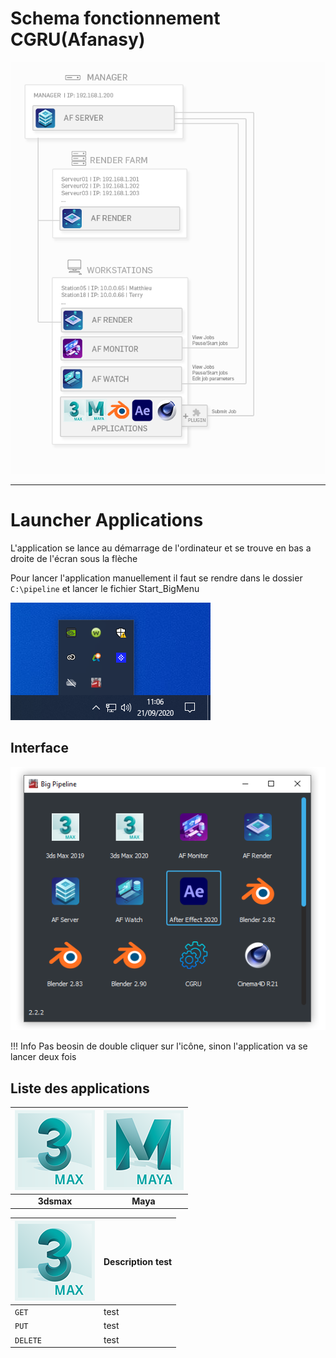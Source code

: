 # Schema fonctionnement CGRU(Afanasy)
![Schema](img/Schema.png)  

***
# Launcher Applications

L'application se lance au démarrage de l'ordinateur et se trouve en bas a droite de l'écran sous la flèche 

Pour lancer l'application manuellement il faut se rendre dans le dossier `C:\pipeline` et lancer le fichier Start_BigMenu

![systeme tray](img/JPS_systeme_tray.png)

## Interface




![Initerface lanceur d'application](img/JPS_interface.png)


!!! Info
	Pas beosin de double cliquer sur l'icône, sinon l'application va se lancer deux fois
	
## Liste des applications


| ![3dsmax](img/Software_icon/3dsmax.png) | ![Maya](img/Software_icon/maya.png)|
|:--:|:--:| 
| **3dsmax** | **Maya** |

| ![3dsmax](img/Software_icon/3dsmax.png)     | Description      test                          |
| ----------- | ------------------------------------ |
| `GET`       | test  |
| `PUT`       | test |
| `DELETE`    | test |